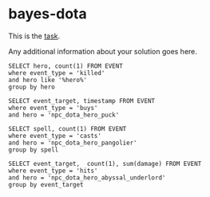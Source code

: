 bayes-dota
==========

This is the [task](TASK.md).

Any additional information about your solution goes here.



```
SELECT hero, count(1) FROM EVENT
where event_type = 'killed'
and hero like '%hero%'
group by hero
```

```
SELECT event_target, timestamp FROM EVENT
where event_type = 'buys'
and hero = 'npc_dota_hero_puck'
```

```
SELECT spell, count(1) FROM EVENT
where event_type = 'casts'
and hero = 'npc_dota_hero_pangolier'
group by spell

```

```
SELECT event_target,  count(1), sum(damage) FROM EVENT
where event_type = 'hits'
and hero = 'npc_dota_hero_abyssal_underlord'
group by event_target
```
